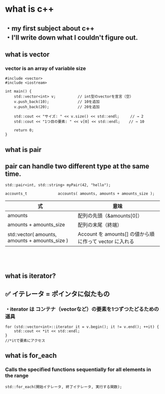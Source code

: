 # what is c++
## ・my first subject about c++<br>・I'll write down what I couldn't figure out.

## what is vector
### vector is an array of variable size
```
#include <vector>
#include <iostream>

int main() {
    std::vector<int> v;          // int型のvectorを宣言（空）
    v.push_back(10);             // 10を追加
    v.push_back(20);             // 20を追加

    std::cout << "サイズ: " << v.size() << std::endl;     // → 2
    std::cout << "1つ目の要素: " << v[0] << std::endl;    // → 10

    return 0;
}
```

## what is pair
## pair can handle two different type at the same time.
```
std::pair<int, std::string> myPair(42, "hello");
```

```
accounts_t				accounts( amounts, amounts + amounts_size );
```

|式 | 意味|
|----|----|
|amounts | 配列の先頭（&amounts[0]）|
|amounts + amounts_size | 配列の末尾（終端）|
|std::vector<Account>( amounts, amounts + amounts_size ) | Account を amounts[] の値から順に作って vector に入れる|

## <br>
## what is iterator?
## ✅ イテレータ = ポインタに似たもの
### ・iterator は コンテナ（vectorなど）の要素を1つずつたどるための道具
```
for (std::vector<int>::iterator it = v.begin(); it != v.end(); ++it) {
    std::cout << *it << std::endl;
}
//*itで要素にアクセス
```

## what is for_each
### Calls the specified functions sequentially for all elements in the range
```
std::for_each(開始イテレータ, 終了イテレータ, 実行する関数);
```